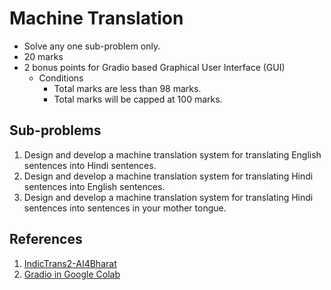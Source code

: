 # Machine Translation
- Solve any one sub-problem only.
- 20 marks
- 2 bonus points for Gradio based Graphical User Interface (GUI)
  - Conditions
    - Total marks are less than 98 marks.
    - Total marks will be capped at 100 marks.    

## Sub-problems 
1. Design and develop a machine translation system for translating English sentences into Hindi sentences.
2. Design and develop a machine translation system for translating Hindi sentences into English sentences.
3. Design and develop a machine translation system for translating Hindi sentences into sentences in your mother tongue.

## References
1. [IndicTrans2-AI4Bharat](https://github.com/AI4Bharat/IndicTrans2)
2. [Gradio in Google Colab](https://colab.research.google.com/drive/18ODkJvyxHutTN0P5APWyGFO_xwNcgHDZ)
